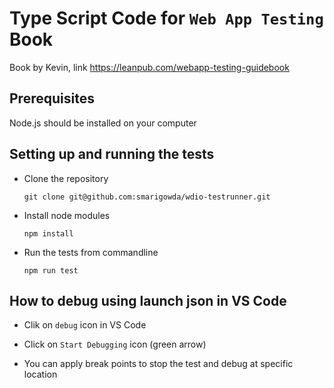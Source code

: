 # Type Script Code for `Web App Testing` Book

Book by Kevin, link https://leanpub.com/webapp-testing-guidebook

## Prerequisites

Node.js should be installed on your computer

## Setting up and running the tests

- Clone the repository

  `git clone git@github.com:smarigowda/wdio-testrunner.git`

- Install node modules

  `npm install`

- Run the tests from commandline

  `npm run test`

## How to debug using launch json in VS Code

- Clik on `debug` icon in VS Code

- Click on `Start Debugging` icon (green arrow)

- You can apply break points to stop the test and debug at specific location
